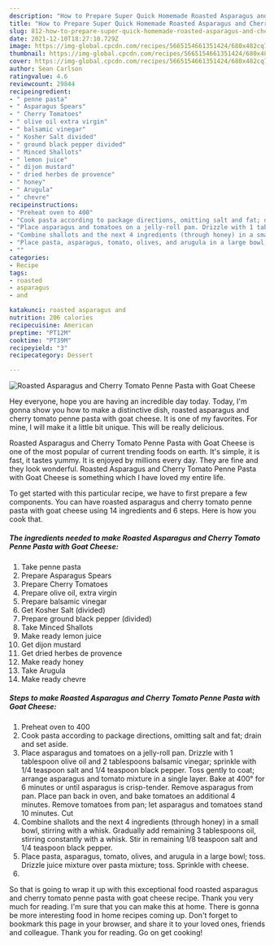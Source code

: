 ```yaml
---
description: "How to Prepare Super Quick Homemade Roasted Asparagus and Cherry Tomato Penne Pasta with Goat Cheese"
title: "How to Prepare Super Quick Homemade Roasted Asparagus and Cherry Tomato Penne Pasta with Goat Cheese"
slug: 812-how-to-prepare-super-quick-homemade-roasted-asparagus-and-cherry-tomato-penne-pasta-with-goat-cheese
date: 2021-12-10T18:27:10.729Z
image: https://img-global.cpcdn.com/recipes/5665154661351424/680x482cq70/roasted-asparagus-and-cherry-tomato-penne-pasta-with-goat-cheese-recipe-main-photo.jpg
thumbnail: https://img-global.cpcdn.com/recipes/5665154661351424/680x482cq70/roasted-asparagus-and-cherry-tomato-penne-pasta-with-goat-cheese-recipe-main-photo.jpg
cover: https://img-global.cpcdn.com/recipes/5665154661351424/680x482cq70/roasted-asparagus-and-cherry-tomato-penne-pasta-with-goat-cheese-recipe-main-photo.jpg
author: Sean Carlson
ratingvalue: 4.6
reviewcount: 29844
recipeingredient:
- " penne pasta"
- " Asparagus Spears"
- " Cherry Tomatoes"
- " olive oil extra virgin"
- " balsamic vinegar"
- " Kosher Salt divided"
- " ground black pepper divided"
- " Minced Shallots"
- " lemon juice"
- " dijon mustard"
- " dried herbes de provence"
- " honey"
- " Arugula"
- " chevre"
recipeinstructions:
- "Preheat oven to 400"
- "Cook pasta according to package directions, omitting salt and fat; drain and set aside."
- "Place asparagus and tomatoes on a jelly-roll pan. Drizzle with 1 tablespoon olive oil and 2 tablespoons balsamic vinegar; sprinkle with 1/4 teaspoon salt and 1/4 teaspoon black pepper. Toss gently to coat; arrange asparagus and tomato mixture in a single layer. Bake at 400° for 6 minutes or until asparagus is crisp-tender. Remove asparagus from pan. Place pan back in oven, and bake tomatoes an additional 4 minutes. Remove tomatoes from pan; let asparagus and tomatoes stand 10 minutes. Cut"
- "Combine shallots and the next 4 ingredients (through honey) in a small bowl, stirring with a whisk. Gradually add remaining 3 tablespoons oil, stirring constantly with a whisk. Stir in remaining 1/8 teaspoon salt and 1/4 teaspoon black pepper."
- "Place pasta, asparagus, tomato, olives, and arugula in a large bowl; toss. Drizzle juice mixture over pasta mixture; toss. Sprinkle with cheese."
- ""
categories:
- Recipe
tags:
- roasted
- asparagus
- and

katakunci: roasted asparagus and 
nutrition: 206 calories
recipecuisine: American
preptime: "PT12M"
cooktime: "PT39M"
recipeyield: "3"
recipecategory: Dessert

---
```



![Roasted Asparagus and Cherry Tomato Penne Pasta with Goat Cheese](https://img-global.cpcdn.com/recipes/5665154661351424/680x482cq70/roasted-asparagus-and-cherry-tomato-penne-pasta-with-goat-cheese-recipe-main-photo.jpg)

Hey everyone, hope you are having an incredible day today. Today, I'm gonna show you how to make a distinctive dish, roasted asparagus and cherry tomato penne pasta with goat cheese. It is one of my favorites. For mine, I will make it a little bit unique. This will be really delicious.



Roasted Asparagus and Cherry Tomato Penne Pasta with Goat Cheese is one of the most popular of current trending foods on earth. It's simple, it is fast, it tastes yummy. It is enjoyed by millions every day. They are fine and they look wonderful. Roasted Asparagus and Cherry Tomato Penne Pasta with Goat Cheese is something which I have loved my entire life.


To get started with this particular recipe, we have to first prepare a few components. You can have roasted asparagus and cherry tomato penne pasta with goat cheese using 14 ingredients and 6 steps. Here is how you cook that.

<!--inarticleads1-->

##### The ingredients needed to make Roasted Asparagus and Cherry Tomato Penne Pasta with Goat Cheese:

1. Take  penne pasta
1. Prepare  Asparagus Spears
1. Prepare  Cherry Tomatoes
1. Prepare  olive oil, extra virgin
1. Prepare  balsamic vinegar
1. Get  Kosher Salt (divided)
1. Prepare  ground black pepper (divided)
1. Take  Minced Shallots
1. Make ready  lemon juice
1. Get  dijon mustard
1. Get  dried herbes de provence
1. Make ready  honey
1. Take  Arugula
1. Make ready  chevre




<!--inarticleads2-->

##### Steps to make Roasted Asparagus and Cherry Tomato Penne Pasta with Goat Cheese:

1. Preheat oven to 400
1. Cook pasta according to package directions, omitting salt and fat; drain and set aside.
1. Place asparagus and tomatoes on a jelly-roll pan. Drizzle with 1 tablespoon olive oil and 2 tablespoons balsamic vinegar; sprinkle with 1/4 teaspoon salt and 1/4 teaspoon black pepper. Toss gently to coat; arrange asparagus and tomato mixture in a single layer. Bake at 400° for 6 minutes or until asparagus is crisp-tender. Remove asparagus from pan. Place pan back in oven, and bake tomatoes an additional 4 minutes. Remove tomatoes from pan; let asparagus and tomatoes stand 10 minutes. Cut
1. Combine shallots and the next 4 ingredients (through honey) in a small bowl, stirring with a whisk. Gradually add remaining 3 tablespoons oil, stirring constantly with a whisk. Stir in remaining 1/8 teaspoon salt and 1/4 teaspoon black pepper.
1. Place pasta, asparagus, tomato, olives, and arugula in a large bowl; toss. Drizzle juice mixture over pasta mixture; toss. Sprinkle with cheese.
1. 




So that is going to wrap it up with this exceptional food roasted asparagus and cherry tomato penne pasta with goat cheese recipe. Thank you very much for reading. I'm sure that you can make this at home. There is gonna be more interesting food in home recipes coming up. Don't forget to bookmark this page in your browser, and share it to your loved ones, friends and colleague. Thank you for reading. Go on get cooking!
